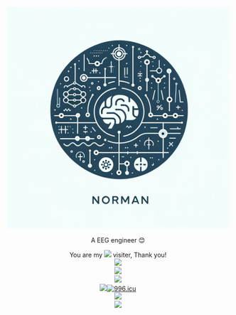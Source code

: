 <div align="center"> <img alt="" src="2.png" width="500" height="500" /> </div>
<div align="center"><p>A EEG engineer </a> 😊
</p></div>

<div align= "center">You are my <img src="https://komarev.com/ghpvc/?username=Norman-GM" /> visiter, Thank you!</div>
<div align="center"><img height="137px" src="https://readme-stats-norman-gms-projects.vercel.app/api?username=Norman-GM&count_private=true&hide_title=true&hide_border=true&show_icons=true&line_height=21&theme=tokyonight" /> </div>


<div align="center"> <img src="https://readme-stats-norman-gms-projects.vercel.app/api/top-langs/?username=Norman-GM&theme=tokyonight"&hide_title=true &layout=compact/> </div>
<div align="center"> <img src="https:/readme-stats-norman-gms-projects.vercel.app/?username=Norman-GM" /> </div>
<div align="center" > <img src="https://img.shields.io/badge/python-oringe?style=flat-square&logo=python&color=white" /><a href="https://996.icu"><img src="https://img.shields.io/badge/link-996.icu-red.svg" alt="996.icu" /></a></div>

<div align="center"> <img src="https://github-readme-streak-stats.herokuapp.com/?user=Norman-GM" /> </div>

<div align="center"> <img src="https://github-readme-activity-graph.vercel.app/graph?username=Norman-GM&theme=react-dark" /> </div>

